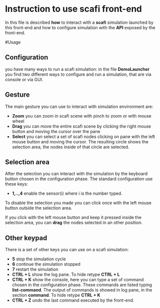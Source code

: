 # Instruction to use scafi front-end

In this file is described **how** to interact with a **scafi** simulation launched by this front-end and how to configure simulation with the **API** exposed by the front-end.

#Usage
## Configuration
you have many ways to run a scafi simulation: in the file **DemoLauncher** you find two different ways to configure and run a simulation, that are via console or via GUI.

[//]: # (TODO! end the description of all the configuration parameters)
## Gesture

The main gesture you can use to interact with simulation environment are:

- **Zoom** you can zoom in scafi scene with pinch to zoom or with mouse wheel 
- **Drag** you can move the entire scafi scene by clicking the right mouse button and moving the cursor over the pane
- **Select** you can select a set of scafi nodes clicking on pane with the left mouse button and moving the cursor. The resulting circle shows the selection area, the nodes inside of that circle are selected.

## Selection area

After the selection you can interact with the simulation by the keyboard button chosen in the configuration phase.
The standard configuration use these keys:
- **1,..,4** enable the sensor(i) where i is the number typed.

To disable the selection you made you can click once with the left mouse button outside the selection area.

If you click with the left mouse button and keep it pressed inside the selection area, you can **drag** the nodes selected in an other position.

## Other keypad

There is a set of other keys you can use on a scafi simulation:

- **5** stop the simulation cycle
- **6** continue the simulation stopped
- **7** restart the simulation 
- **CTRL + L** show the log pane. To hide retype **CTRL + L**
- **CTRL + K** show the console, here you can type a set of command chosen in the configuration phase. These commands are listed typing **list-command**.
The output of commands is showed in log pane, in the section **command**. To hide retype **CTRL + K**
- **CTRL + Z** undo the last command executed by the front-end. 


